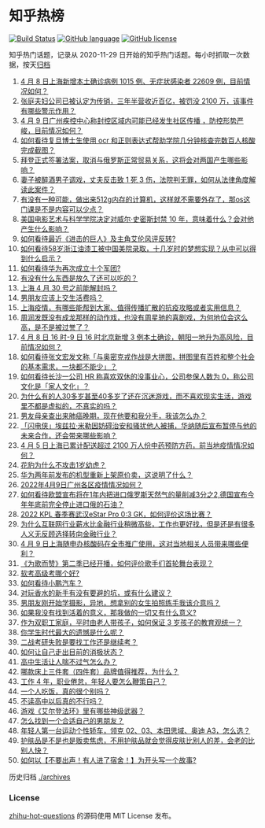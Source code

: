 # 知乎热榜
[![Build Status](https://github.com/ToWeLong/zhihu-hot-questions/workflows/CI/badge.svg)](https://github.com/ToWeLong/zhihu-hot-questions/actions)
[![GitHub language](https://img.shields.io/badge/language-golang-orange.svg)](https://golang.org/)
[![GitHub license](https://img.shields.io/github/license/ToWeLong/zhihu-hot-questions)](https://github.com/ToWeLong/zhihu-hot-questions/blob/main/LICENSE)

知乎热门话题，记录从 2020-11-29 日开始的知乎热门话题。每小时抓取一次数据，按天[归档](./archives)

<!-- BEGIN -->

1. [4 月 8 日上海新增本土确诊病例 1015 例、无症状感染者 22609 例，目前情况如何？](https://www.zhihu.com/question/526855954)
1. [张庭夫妇公司已被认定为传销，三年半营收近百亿，被罚没 2100 万，该事件有哪些警示作用？](https://www.zhihu.com/question/526910670)
1. [4 月 9 日广州疾控中心称封控区域内可能已经发生社区传播 ，防控形势严峻，目前情况如何？](https://www.zhihu.com/question/526886785)
1. [如何看待复旦博士生使用 ocr 和正则表达式帮助学院几分钟核查完数百人核酸完成截图？](https://www.zhihu.com/question/526681561)
1. [拜登正式签署法案，取消与俄罗斯正常贸易关系，这将会对两国产生哪些影响？](https://www.zhihu.com/question/526857301)
1. [妻子被醉酒男子调戏，丈夫反击致 1 死 3 伤，法院判无罪，如何从法律角度解读此案件？](https://www.zhihu.com/question/526869023)
1. [有没有一种可能，做出来512g内存的计算机，这样就不需要外存了，那os这门课是不是内容可以少点？](https://www.zhihu.com/question/526374724)
1. [美国电影艺术与科学学院决定对威尔·史密斯封禁 10 年，意味着什么？会对他产生什么影响？](https://www.zhihu.com/question/526858438)
1. [如何看待最近《进击的巨人》及主角艾伦风评反转?](https://www.zhihu.com/question/526648992)
1. [如何看待58岁浙江油漆工被中国美院录取，十几岁时的梦想实现？从中可以得到什么启示？](https://www.zhihu.com/question/526384651)
1. [如何看待华为再次成立十个军团?](https://www.zhihu.com/question/526091147)
1. [有没有什么东西是放久了还可以吃的？](https://www.zhihu.com/question/343521804)
1. [上海 4 月 30 号之前能解封吗？](https://www.zhihu.com/question/526179761)
1. [男朋友应该上交生活费吗？](https://www.zhihu.com/question/526870972)
1. [上海疫情，有哪些能帮到大家、值得传播扩散的抗疫攻略或者实用信息？](https://www.zhihu.com/question/526856472)
1. [周润发既没有成龙那样的动作戏，也没有周星驰的喜剧戏，为何地位会这么高，是不是被过誉了？](https://www.zhihu.com/question/525917244)
1. [4 月 8 日 16 时-9 日 16 时北京新增 3 例本土确诊，朝阳一地升为高风险，目前情况如何？](https://www.zhihu.com/question/526924943)
1. [如何看待张文宏发文称「与奥密克戎作战是大拼图，拼图里有百姓和整个社会的基本需求，一块都不能少」？](https://www.zhihu.com/question/526892193)
1. [如何看待长沙一公司 HR 称喜欢双休的没事业心，公司参保人数为 0，称公司文化是「家人文化」？](https://www.zhihu.com/question/526652746)
1. [为什么有的人30多岁甚至40多岁了还在沉迷游戏，而不喜欢现实生活，游戏里不都是虚拟的，不真实的吗？](https://www.zhihu.com/question/526112110)
1. [男友母亲查出来肺癌晚期，现在他要和我分手，我该怎么办？](https://www.zhihu.com/question/522293133)
1. [「闪电侠」埃兹拉·米勒因妨碍治安和骚扰他人被捕，华纳随后宣布暂停与他的未来合作，还会带来哪些影响？](https://www.zhihu.com/question/526492104)
1. [4 月 5 日上海已累计配送超过 2100 万人份中药预防方药，前当地疫情情况如何？](https://www.zhihu.com/question/526351195)
1. [花豹为什么不攻击1岁幼虎？](https://www.zhihu.com/question/524341544)
1. [华为两年前发布的机型重新上架原价卖，这说明了什么？](https://www.zhihu.com/question/526733272)
1. [2022年4月9日广州各区疫情情况如何？](https://www.zhihu.com/question/526858325)
1. [如何看待欧盟宣布将在1年内把进口俄罗斯天然气的量削减3分之2,德国宣布今年年底前完全停止进口俄的石油？](https://www.zhihu.com/question/525828304)
1. [2022 KPL 春季赛武汉eStar Pro 0:3  GK，如何评价这场比赛？](https://www.zhihu.com/question/526908075)
1. [为什么互联网行业薪水比金融行业稍微高些，工作也更好找，但是还是有很多人义无反顾选择转向金融行业？](https://www.zhihu.com/question/26055197)
1. [4 月 9 日上海随申办核酸码在全市推广使用，这对当地相关人员带来哪些便利？](https://www.zhihu.com/question/526856449)
1. [《为歌而赞》第二季已经开播，如何评价歌手们首轮舞台表现？](https://www.zhihu.com/question/526765519)
1. [软考高级考哪个好?](https://www.zhihu.com/question/368202531)
1. [如何看待小鹏汽车？](https://www.zhihu.com/question/339368019)
1. [对玩香水的新手有没有要避的坑，或有什么建议？](https://www.zhihu.com/question/447579376)
1. [男朋友刚开始学摄影，异地，想拿别的女生拍照练手我该介意吗？](https://www.zhihu.com/question/526189184)
1. [如果我没有找到活着的意义，那我做的一切又有什么意义?](https://www.zhihu.com/question/526903943)
1. [作为双职工家庭，平时由老人带孩子，如何保证 3 岁孩子的教育观统一？](https://www.zhihu.com/question/525004774)
1. [你学生时代最大的遗憾是什么呢？](https://www.zhihu.com/question/523493305)
1. [二战考研失败是要找工作还是继续考？](https://www.zhihu.com/question/526893405)
1. [如何让自己走出目前的消极状态？](https://www.zhihu.com/question/526034458)
1. [高中生活让人喘不过气怎么办？](https://www.zhihu.com/question/526869630)
1. [哪款床上三件套（四件套）品牌值得推荐，为什么？](https://www.zhihu.com/question/23986240)
1. [工作 4 年，职业倦怠，年轻人要怎么鞭策自己？](https://www.zhihu.com/question/526395345)
1. [一个人吃饭，真的很个别吗？](https://www.zhihu.com/question/524436674)
1. [不读高中以后真的不行吗？](https://www.zhihu.com/question/526861615)
1. [游戏《艾尔登法环》里有哪些神级武器？](https://www.zhihu.com/question/519389109)
1. [怎么找到一个合适自己的男朋友？](https://www.zhihu.com/question/526847743)
1. [年轻人第一台运动个性轿车，领克 02、03、本田思域、奥迪 A3，怎么选？](https://www.zhihu.com/question/522261029)
1. [护肤品是不是也是贩卖焦虑，不用护肤品就会觉得皮肤比别人的差，会老的比别人快？](https://www.zhihu.com/question/524591501)
1. [如何以【不要出声！有人进了宿舍！】为开头写一个故事?](https://www.zhihu.com/question/523103882)

<!-- END -->

历史归档 [./archives](./archives)


### License
[zhihu-hot-questions](https://github.com/towelong/zhihu-hot-questions) 的源码使用 MIT License 发布。